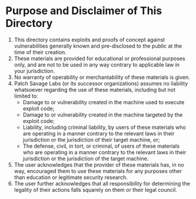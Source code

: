 # Purpose and Disclaimer of This Directory

1. This directory contains exploits and proofs of concept against vulnerabilities generally known and pre-disclosed to the public at the time of their creation.
2. These materials are provided for educational or professional purposes only, and are not to be used in any way contrary to applicable law in your jurisdiction.
3. No warranty of operability or merchantability of these materials is given.
4. Patch Savage Labs (or its successor organizations) assumes no liability whatsoever regarding the use of these materials, including but not limited to:
    - Damage to or vulnerability created in the machine used to execute exploit code;
    - Damage to or vulnerability created in the machine targeted by the exploit code;
    - Liability, including criminal liability, by users of these materials who are operating in a manner contrary to the relevant laws in their jurisdiction or the jurisdiction of their target machine, or;
    - The defense, civil, in tort, or criminal, of users of these materials who are operating in a manner contrary to the relevant laws in their jurisdiction or the jurisdiction of the target machine.
5. The user acknowledges that the provider of these materials has, in no way, encouraged them to use these materials for any purposes other than education or legitimate security research.
6. The user further acknowledges that all responsibility for determining the legality of their actions falls squarely on them or their legal council.
